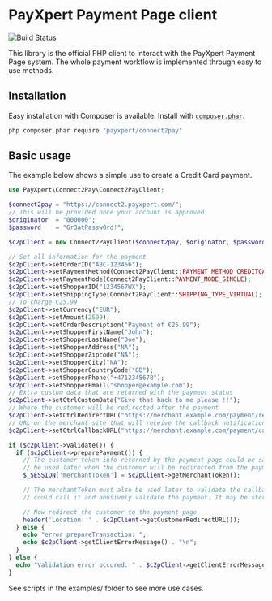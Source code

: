 PayXpert Payment Page client
============================

[![Build Status](https://travis-ci.org/PayXpert/connect2pay-php-client.svg?branch=master)](https://travis-ci.org/PayXpert/connect2pay-php-client)

This library is the official PHP client to interact with the PayXpert Payment Page system.
The whole payment workflow is implemented through easy to use methods.

Installation
------------

Easy installation with Composer is available.
Install with [`composer.phar`](http://getcomposer.org).

```sh
php composer.phar require "payxpert/connect2pay"
```

Basic usage
-----------

The example below shows a simple use to create a Credit Card payment.

```php
use PayXpert\Connect2Pay\Connect2PayClient;

$connect2pay = "https://connect2.payxpert.com/";
// This will be provided once your account is approved
$originator  = "000000";
$password    = "Gr3atPassw0rd!";

$c2pClient = new Connect2PayClient($connect2pay, $originator, $password);

// Set all information for the payment
$c2pClient->setOrderID("ABC-123456");
$c2pClient->setPaymentMethod(Connect2PayClient::PAYMENT_METHOD_CREDITCARD);
$c2pClient->setPaymentMode(Connect2PayClient::PAYMENT_MODE_SINGLE);
$c2pClient->setShopperID("1234567WX");
$c2pClient->setShippingType(Connect2PayClient::SHIPPING_TYPE_VIRTUAL);
// To charge €25.99
$c2pClient->setCurrency("EUR");
$c2pClient->setAmount(2599);
$c2pClient->setOrderDescription("Payment of €25.99");
$c2pClient->setShopperFirstName("John");
$c2pClient->setShopperLastName("Doe");
$c2pClient->setShopperAddress("NA");
$c2pClient->setShopperZipcode("NA");
$c2pClient->setShopperCity("NA");
$c2pClient->setShopperCountryCode("GB");
$c2pClient->setShopperPhone("+4712345678");
$c2pClient->setShopperEmail("shopper@example.com");
// Extra custom data that are returned with the payment status
$c2pClient->setCtrlCustomData("Give that back to me please !!");
// Where the customer will be redirected after the payment
$c2pClient->setCtrlRedirectURL("https://merchant.example.com/payment/redirect");
// URL on the merchant site that will receive the callback notification
$c2pClient->setCtrlCallbackURL("https://merchant.example.com/payment/callback");

if ($c2pClient->validate()) {
  if ($c2pClient->preparePayment()) {
    // The customer token info returned by the payment page could be saved in session (may
    // be used later when the customer will be redirected from the payment page)
    $_SESSION['merchantToken'] = $c2pClient->getMerchantToken();

    // The merchantToken must also be used later to validate the callback to avoid that anyone
    // could call it and abusively validate the payment. It may be stored in local database for this.

    // Now redirect the customer to the payment page
    header('Location: ' . $c2pClient->getCustomerRedirectURL());
  } else {
    echo "error prepareTransaction: ";
    echo $c2pClient->getClientErrorMessage() . "\n";
  }
} else {
  echo "Validation error occured: " . $c2pClient->getClientErrorMessage() . "\n";
}
```

See scripts in the examples/ folder to see more use cases.